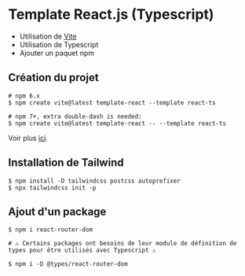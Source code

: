 # Template React.js (Typescript)

- Utilisation de [Vite](https://vitejs.dev/)
- Utilisation de Typescript
- Ajouter un paquet npm

## Création du projet

```
# npm 6.x
$ npm create vite@latest template-react --template react-ts

# npm 7+, extra double-dash is needed:
$ npm create vite@latest template-react -- --template react-ts
```

Voir plus [ici](https://vitejs.dev/guide/).

## Installation de Tailwind

```
$ npm install -D tailwindcss postcss autoprefixer
$ npx tailwindcss init -p
```

## Ajout d'un package

```
$ npm i react-router-dom

# ⚠️ Certains packages ont besoins de leur module de définition de types pour être utilisés avec Typescript ⚠️

$ npm i -D @types/react-router-dom
```
